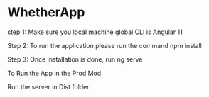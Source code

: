 # WhetherApp
step 1:
Make sure you local machine global CLI is Angular 11 

Step 2: 
To run the application please run the command npm install

Step 3: 
Once installation is done, run ng serve


To Run the App in the Prod Mod

Run the server in Dist folder
